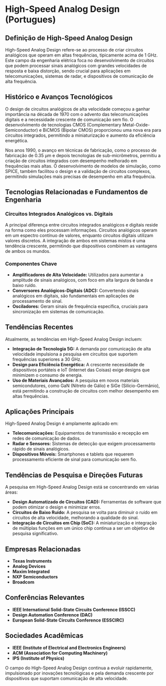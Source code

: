 # High-Speed Analog Design (Portugues)

## Definição de High-Speed Analog Design

High-Speed Analog Design refere-se ao processo de criar circuitos analógicos que operam em altas frequências, tipicamente acima de 1 GHz. Este campo da engenharia elétrica foca no desenvolvimento de circuitos que podem processar sinais analógicos com grandes velocidades de resposta e baixa distorção, sendo crucial para aplicações em telecomunicações, sistemas de radar, e dispositivos de comunicação de alta frequência.

## Histórico e Avanços Tecnológicos

O design de circuitos analógicos de alta velocidade começou a ganhar importância na década de 1970 com o advento das telecomunicações digitais e a necessidade crescente de comunicação sem fio. O desenvolvimento de tecnologias CMOS (Complementary Metal-Oxide-Semiconductor) e BiCMOS (Bipolar CMOS) proporcionou uma nova era para circuitos integrados, permitindo a miniaturização e aumento da eficiência energética.

Nos anos 1990, o avanço em técnicas de fabricação, como o processo de fabricação de 0.35 µm e depois tecnologias de sub-micrômetros, permitiu a criação de circuitos integrados com desempenho melhorado em frequências mais altas. O desenvolvimento de modelos de simulação, como SPICE, também facilitou o design e a validação de circuitos complexos, permitindo simulações mais precisas de desempenho em alta frequência.

## Tecnologias Relacionadas e Fundamentos de Engenharia

### Circuitos Integrados Analógicos vs. Digitais

A principal diferença entre circuitos integrados analógicos e digitais reside na forma como eles processam informações. Circuitos analógicos operam em um espectro contínuo de valores, enquanto circuitos digitais utilizam valores discretos. A integração de ambos em sistemas mistos é uma tendência crescente, permitindo que dispositivos combinem as vantagens de ambos os mundos.

### Componentes Chave

- **Amplificadores de Alta Velocidade:** Utilizados para aumentar a amplitude de sinais analógicos, com foco em alta largura de banda e baixo ruído.
- **Conversores Analógicos-Digitais (ADC):** Convertendo sinais analógicos em digitais, são fundamentais em aplicações de processamento de sinal.
- **Osciladores:** Geram sinais de frequência específica, cruciais para sincronização em sistemas de comunicação.

## Tendências Recentes

Atualmente, as tendências em High-Speed Analog Design incluem:

- **Integração de Tecnologia 5G:** A demanda por comunicação de alta velocidade impulsiona a pesquisa em circuitos que suportem frequências superiores a 30 GHz.
- **Design para Eficiência Energética:** A crescente necessidade de dispositivos portáteis e IoT (Internet das Coisas) exige designs que minimizem o consumo de energia.
- **Uso de Materiais Avançados:** A pesquisa em novos materiais semicondutores, como GaN (Nitreto de Gálio) e SiGe (Silício-Germânio), está permitindo a construção de circuitos com melhor desempenho em altas frequências.

## Aplicações Principais

High-Speed Analog Design é amplamente aplicado em:

- **Telecomunicações:** Equipamentos de transmissão e recepção em redes de comunicação de dados.
- **Radar e Sensores:** Sistemas de detecção que exigem processamento rápido de sinais analógicos.
- **Dispositivos Móveis:** Smartphones e tablets que requerem processamento eficiente de sinal para comunicação sem fio.

## Tendências de Pesquisa e Direções Futuras

A pesquisa em High-Speed Analog Design está se concentrando em várias áreas:

- **Design Automatizado de Circuitos (CAD):** Ferramentas de software que podem otimizar o design e minimizar erros.
- **Circuitos de Baixo Ruído:** A pesquisa se volta para diminuir o ruído em circuitos de alta velocidade, melhorando a qualidade do sinal.
- **Integração de Circuitos em Chip (SoC):** A miniaturização e integração de múltiplas funções em um único chip continua a ser um objetivo de pesquisa significativo.

## Empresas Relacionadas

- **Texas Instruments**
- **Analog Devices**
- **Maxim Integrated**
- **NXP Semiconductors**
- **Broadcom**

## Conferências Relevantes

- **IEEE International Solid-State Circuits Conference (ISSCC)**
- **Design Automation Conference (DAC)**
- **European Solid-State Circuits Conference (ESSCIRC)**

## Sociedades Acadêmicas

- **IEEE (Institute of Electrical and Electronics Engineers)**
- **ACM (Association for Computing Machinery)**
- **IPS (Institute of Physics)**

O campo do High-Speed Analog Design continua a evoluir rapidamente, impulsionado por inovações tecnológicas e pela demanda crescente por dispositivos que suportam comunicação de alta velocidade.